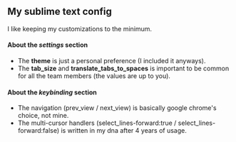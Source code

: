 ## My sublime text config

I like keeping my customizations to the minimum.

#### About the *settings* section
- The **theme** is just a personal preference (I included it anyways).
- The **tab_size** and **translate_tabs_to_spaces** is important to be common for all the team members (the values are up to you).

#### About the *keybinding* section
- The navigation (prev_view / next_view) is basically google chrome's choice, not mine.
- The multi-cursor handlers (select_lines-forward:true / select_lines-forward:false) is written in my dna after 4 years of usage.
